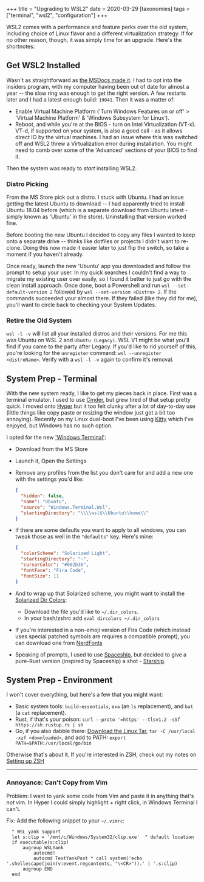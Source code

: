 +++
title = "Upgrading to WSL2"
date = 2020-03-29
[taxonomies]
tags = ["terminal", "wsl2", "configuration"]
+++

WSL2 comes with a performance and feature perks over the old system, including choice of Linux flavor and a different virtualization strategy. If for no other reason, though, it was simply time for an upgrade.<!-- more --> Here's the shortnotes:

## Get WSL2 Installed ##

Wasn't as straightforward as [the MSDocs made it][ms_docs]. I had to opt into the insiders program, with my computer having been out of date for almost a year -- the slow ring was enough to get the right version. A few restarts later and I had a latest enough build: `19041`. Then it was a matter of:

- Enable Virtual Machine Platform ('Turn Windows Features on or off' > 'Virtual Machine Platform' & 'Windows Subsystem for Linux').
- Reboot, and while you're at the BIOS - turn on Intel Virtualization (VT-x). VT-d, if supported on your system, is also a good call - as it allows direct IO by the virtual machines. I had an issue where this was switched off and WSL2 threw a Virtualization error during installation. You might need to comb over some of the 'Advanced' sections of your BIOS to find it.

Then the system was ready to _start_ installing WSL2.

### Distro Picking ###

From the MS Store pick out a distro. I stuck with Ubuntu. I had an issue getting the latest Ubuntu to download -- I had apparently tried to install Ubuntu 18.04 before (which is a separate download from Ubuntu latest - simply known as 'Ubuntu' in the store). Uninstalling that version worked fine.

Before booting the new Ubuntu I decided to copy any files I wanted to keep onto a separate drive -- thinks like dotfiles or projects I didn't want to re-clone. Doing this now made it easier later to just flip the switch, so take a moment if you haven't already.

Once ready, launch the new 'Ubuntu' app you downloaded and follow the prompt to setup your user. In my quick searches I couldn't find a way to migrate my existing user over easily, so I found it better to just go with the clean install approach. Once done, boot a Powershell and run `wsl --set-default-version 2` followed by `wsl --set-version <Distro> 2`. If the commands succeeded your almost there. If they failed (like they did for me), you'll want to circle back to checking your System Updates.

### Retire the Old System ###

`wsl -l -v` will list all your installed distros and their versions. For me this was Ubuntu on WSL 2 and `Ubuntu (Legacy)`. WSL V1 might be what you'll find if you came to the party after Legacy. If you'd like to rid yourself of this, you're looking for the `unregister` command: `wsl --unregister <distroName>`. Verify with a `wsl -l -v` again to confirm it's removal.

## System Prep - Terminal ##

With the new system ready, I like to get my pieces back in place. First was a terminal emulator. I used to use [Cmder][cmdr], but grew tired of that setup pretty quick. I moved onto [Hyper][hyper] but it too felt clunky after a lot of day-to-day use (little things like copy paste or resizing the window just got a bit too annoying). Recently on my Linux dual-boot I've been using [Kitty][kitty] which I've enjoyed, but Windows has no such option.

I opted for the new ['Windows Terminal'][windows_terminal]:

  - Download from the MS Store
  - Launch it, Open the Settings
  - Remove any profiles from the list you don't care for and add a new one with the settings you'd like:

    ```json
    {
      "hidden": false,
      "name": "Ubuntu",
      "source": "Windows.Terminal.Wsl",
      "startingDirectory": "\\\\wsl$\\Ubuntu\\home\\"
    }
    ```

  - If there are some defaults you want to apply to all windows, you can tweak those as well in the `"defaults"` key. Here's mine:

    ```json
    {
      "colorScheme": "Solarized Light",
      "startingDirectory": "~",
      "cursorColor": "#002b36",
      "fontFace": "Fira Code",
      "fontSize": 11
    }
    ```

  - And to wrap up that Solarized scheme, you might want to install the [Solarized Dir Colors][dir_colors]:
    - Download the file you'd like to `~/.dir_colors`.
    - In your bash/zshrc add `eval dircolors ~/.dir_colors`
  - If you're interested in a non-emoji version of Fira Code (which instead uses special patched symbols are requires a compatible prompt), you can download one from [NerdFonts][nerd_fonts]
  - Speaking of prompts, I used to use [Spaceship][spaceship], but decided to give a pure-Rust version (inspired by Spaceship) a shot - [Starship][starship].

## System Prep - Environment ##

I won't cover everything, but here's a few that you might want:

- Basic system tools: `build-essentials`, `exa` (an `ls` replacement), and `bat` (a `cat` replacement).
- Rust, if that's your poison: `curl --proto '=https' --tlsv1.2 -sSf https://sh.rustup.rs | sh`
- Go, if you also dabble there: [Download the Linux Tar][go_downloads], `tar -C /usr/local -xzf <downloaded>`, and add to PATH: `export PATH=$PATH:/usr/local/go/bin`

Otherwise that's about it. If you're interested in ZSH, check out my notes on [Setting up ZSH](../setting_up_zsh)

---

### Annoyance: Can't Copy from Vim ###

Problem: I want to `y`ank some code from Vim and paste it in anything that's _not_ vim. In Hyper I could simply highlight + right click, in Windows Terminal I can't.

Fix: Add the following snippet to your `~/.vimrc`:

  ```vim
    " WSL yank support
    let s:clip = '/mnt/c/Windows/System32/clip.exe'  " default location
    if executable(s:clip)
        augroup WSLYank
            autocmd!
            autocmd TextYankPost * call system('echo '.shellescape(join(v:event.regcontents, "\<CR>")).' | '.s:clip)
        augroup END
    end
  ```

  [ms_docs]: https://docs.microsoft.com/en-us/windows/wsl/wsl2-install
  [cmdr]: https://gist.github.com/dfontana/3e27ec5ea3a6f935b7322b580d3df318
  [hyper]: https://hyper.is/
  [kitty]: https://sw.kovidgoyal.net/kitty/
  [windows_terminal]: https://github.com/microsoft/terminal
  [dir_colors]: https://github.com/seebi/dircolors-solarized
  [nerd_fonts]: https://www.nerdfonts.com/
  [spaceship]: https://github.com/denysdovhan/spaceship-prompt
  [starship]: https://github.com/starship/starship
  [go_downloads]: https://golang.org/dl/
